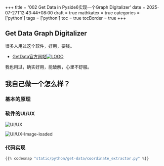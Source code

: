 +++
title = '002 Get Data in Pyside6实现一个Graph Digitalizer'
date = 2025-07-27T12:43:44+08:00
draft = true
mathkatex = true
categories = ['python']
tags = ['python']
toc = true
tocBorder = true
+++


## Get Data Graph Digitalizer

很多人用过这个软件，好用，要钱。

- [GetData官方网站](https://getdata-graph-digitizer.com/)[![LOGO](/python/get-data/getdata_logo.jpg)](https://getdata-graph-digitizer.com/)

我也用过，确实好用，能破解，心里不舒服。

## 我自己做一个怎么样？

### 基本的原理

### 软件的UI/UX

![UI/UX](/python/get-data/ss2025-07-27-125346.png)

![UI/UX-Image-loaded](/python/get-data/ss2025-07-27-125903.png)

### 代码实现

```python
{{% codesnap "static/python/get-data/coordinate_extractor.py" %}}
```
